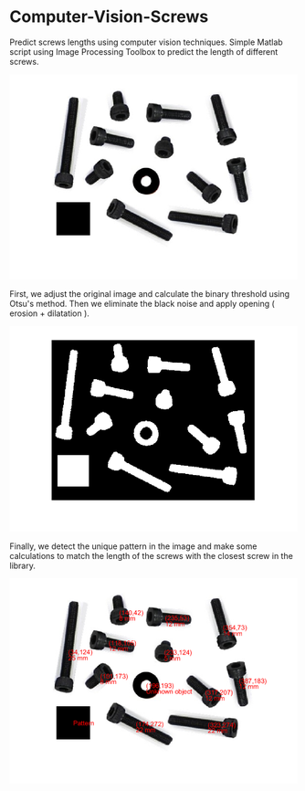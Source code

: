 # Computer-Vision-Screws
Predict screws lengths using computer vision techniques.
Simple Matlab script using Image Processing Toolbox to predict the length of different screws.

![Original Image](https://github.com/rosasalberto/Computer-Vision-Screws/blob/master/images/original7.png)

First, we adjust the original image and calculate the binary threshold using Otsu's method.
Then we eliminate the black noise and apply opening ( erosion + dilatation ).

![Binary image](https://github.com/rosasalberto/Computer-Vision-Screws/blob/master/images/bw7.png)

Finally, we detect the unique pattern in the image and make some calculations to match the length of the screws with the closest screw in the library.

![Final result](https://github.com/rosasalberto/Computer-Vision-Screws/blob/master/images/result7.png)
